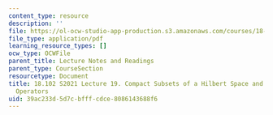 ```yaml
---
content_type: resource
description: ''
file: https://ol-ocw-studio-app-production.s3.amazonaws.com/courses/18-102-introduction-to-functional-analysis-spring-2021/39ac233d5d7cbfffcdce8086143688f6_MIT18_102s21_lec19.pdf
file_type: application/pdf
learning_resource_types: []
ocw_type: OCWFile
parent_title: Lecture Notes and Readings
parent_type: CourseSection
resourcetype: Document
title: 18.102 S2021 Lecture 19. Compact Subsets of a Hilbert Space and Finite-Rank
  Operators
uid: 39ac233d-5d7c-bfff-cdce-8086143688f6
---
```

